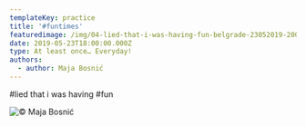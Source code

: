 ```yaml
---
templateKey: practice
title: '#funtimes'
featuredimage: /img/04-lied-that-i-was-having-fun-belgrade-23052019-2000-.jpg
date: 2019-05-23T18:00:00.000Z
type: At least once… Everyday!
authors:
  - author: Maja Bosnić
---
```

\#lied that i was having #fun

![© Maja Bosnić](/img/04-lied-that-i-was-having-fun-belgrade-23052019-2000-.jpg "fun times © Maja Bosnić")
